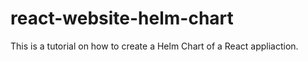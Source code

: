 # react-website-helm-chart

This is a tutorial on how to create a Helm Chart of a React appliaction.